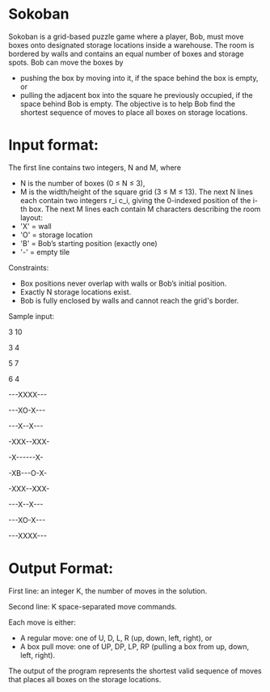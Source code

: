 # Sokoban
Sokoban is a grid-based puzzle game where a player, Bob, must move boxes onto designated storage locations inside a warehouse. The room is bordered by walls and contains an equal number of boxes and storage spots. 
Bob can move the boxes by 
- pushing the box by moving into it, if the space behind the box is empty, or
- pulling the adjacent box into the square he previously occupied, if the space behind Bob is empty.
The objective is to help Bob find the shortest sequence of moves to place all boxes on storage locations.

# Input format:
The first line contains two integers, N and M, where
- N is the number of boxes (0 ≤ N ≤ 3),
- M is the width/height of the square grid (3 ≤ M ≤ 13).
The next N lines each contain two integers r_i c_i, giving the 0-indexed position of the i-th box.
The next M lines each contain M characters describing the room layout:
- 'X' = wall
- 'O' = storage location
- 'B' = Bob’s starting position (exactly one)
- '-' = empty tile

Constraints:
- Box positions never overlap with walls or Bob’s initial position.
- Exactly N storage locations exist.
- Bob is fully enclosed by walls and cannot reach the grid's border.

Sample input:

3 10

3 4

5 7

6 4

---XXXX---

---XO-X---

---X--X---

-XXX--XXX-

-X------X-

-XB---O-X-

-XXX--XXX-

---X--X---

---XO-X---

---XXXX---

# Output Format:
First line: an integer K, the number of moves in the solution.

Second line: K space-separated move commands.

Each move is either:
- A regular move: one of U, D, L, R (up, down, left, right), or
- A box pull move: one of UP, DP, LP, RP (pulling a box from up, down, left, right).

The output of the program represents the shortest valid sequence of moves that places all boxes on the storage locations.





